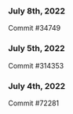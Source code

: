 ### July 8th, 2022

Commit #34749

### July 5th, 2022

Commit #314353


### July 4th, 2022

Commit #72281
